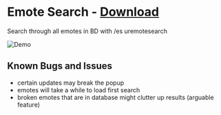 # Emote Search - [Download](https://betterdiscord.net/ghdl?url=https://raw.githubusercontent.com/rauenzi/BetterDiscordAddons/master/Plugins/EmoteSearch/EmoteSearch.plugin.js)
Search through all emotes in BD with /es uremotesearch

![Demo]( https://thumbs.gfycat.com/BlackandwhiteLiquidDoctorfish-size_restricted.gif)

## Known Bugs and Issues
 - certain updates may break the popup
 - emotes will take a while to load first search
 - broken emotes that are in database might clutter up results (arguable feature)
